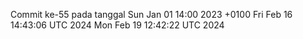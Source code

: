 Commit ke-55 pada tanggal Sun Jan 01 14:00 2023 +0100
Fri Feb 16 14:43:06 UTC 2024
Mon Feb 19 12:42:22 UTC 2024
